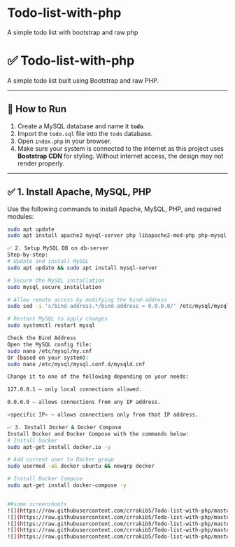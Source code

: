 # Todo-list-with-php
A simple todo list with bootstrap and raw php

# ✅ Todo-list-with-php

A simple todo list built using Bootstrap and raw PHP.

---

## 🚀 How to Run

1. Create a MySQL database and name it **`todo`**.
2. Import the `todo.sql` file into the `todo` database.
3. Open `index.php` in your browser.
4. Make sure your system is connected to the internet as this project uses **Bootstrap CDN** for styling. Without internet access, the design may not render properly.

---

## ✅ 1. Install Apache, MySQL, PHP

Use the following commands to install Apache, MySQL, PHP, and required modules:

```bash
sudo apt update
sudo apt install apache2 mysql-server php libapache2-mod-php php-mysql unzip -y

✅ 2. Setup MySQL DB on db-server
Step-by-step:
# Update and install MySQL
sudo apt update && sudo apt install mysql-server

# Secure the MySQL installation
sudo mysql_secure_installation

# Allow remote access by modifying the bind-address
sudo sed -i 's/bind-address.*/bind-address = 0.0.0.0/' /etc/mysql/mysql.conf.d/mysqld.cnf

# Restart MySQL to apply changes
sudo systemctl restart mysql

Check the Bind Address
Open the MySQL config file:
sudo nano /etc/mysql/my.cnf
Or (based on your system):
sudo nano /etc/mysql/mysql.conf.d/mysqld.cnf

Change it to one of the following depending on your needs:

127.0.0.1 — only local connections allowed.

0.0.0.0 — allows connections from any IP address.

<specific IP> — allows connections only from that IP address.

✅ 3. Install Docker & Docker Compose
Install Docker and Docker Compose with the commands below:
# Install Docker
sudo apt-get install docker.io -y

# Add current user to Docker group
sudo usermod -aG docker ubuntu && newgrp docker

# Install Docker Compose
sudo apt-get install docker-compose -y


##some screenshoots
![](https://raw.githubusercontent.com/crrakib5/Todo-list-with-php/master/screenshoots/Screenshot%20(303).png)
![](https://raw.githubusercontent.com/crrakib5/Todo-list-with-php/master/screenshoots/Screenshot%20(304).png)
![](https://raw.githubusercontent.com/crrakib5/Todo-list-with-php/master/screenshoots/Screenshot%20(305).png)
![](https://raw.githubusercontent.com/crrakib5/Todo-list-with-php/master/screenshoots/Screenshot%20(306).png)
![](https://raw.githubusercontent.com/crrakib5/Todo-list-with-php/master/screenshoots/Screenshot%20(307).png)
